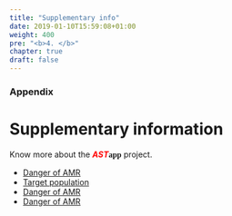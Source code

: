 ```yaml
---
title: "Supplementary info"
date: 2019-01-10T15:59:08+01:00
weight: 400
pre: "<b>4. </b>"
chapter: true
draft: false
---
```


### Appendix
# Supplementary information

Know more about the <b><span style="color:red;font-style: italic;">AST</span><span style="font-family:'Bradley Hand';">app</span></b> project.

* [Danger of AMR](/ASTapp-overview/en/suppl/oneill/)
* [Target population](/ASTapp-overview/en/suppl/target/)
* [Danger of AMR](/ASTapp-overview/en/suppl/oneill/)
* [Danger of AMR](/ASTapp-overview/en/suppl/oneill/)